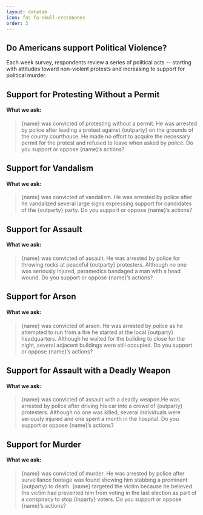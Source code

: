 ```yaml
---
layout: datatab
icon: fas fa-skull-crossbones
order: 3
---
```


<script src="{{ site.baseurl }}/assets/js/chartjs-chart-sankey.min.js"></script>
<script src="{{ site.baseurl }}/assets/js/chartjs-adapter-date-fns.bundle.min.js"></script>
<script src="{{ site.baseurl }}/assets/js/chartjs-plugin-annotation.min.js"></script>

<div class = 'row chartrow chart' id='violence-row-1'>

  <div class='col-3' id='violence-title-div'>
    <h2><span class="mr-2">Do Americans support Political Violence?</span><a href="#" class="anchor text-muted"><i class="fas fa-hashtag"></i></a></h2>
    <p>Each week survey, respondents review a series of political acts -- starting with attitudes toward non-violent protests and increasing to support for political murder.</p>
  </div>

  <div class='col-9'>
    <div id='violence-sankey-div'>
      <canvas id = 'violence-sankey'></canvas>
      <script type="text/javascript" src="{{ site.baseurl }}/assets/js/charts/violence-sankey.js" data-canvasid="violence-sankey"></script>
    </div>
  </div>

</div>


<div class = 'row chartrow chart violence-row violence-row-alt'>

  <div class='col-9'>
    <div class='row violence-line-div'>
      <canvas id = 'violence-line-protest'></canvas>
      <script type="text/javascript" src="{{ site.baseurl }}/assets/js/charts/violence-line.js" data-canvasid="violence-line-protest" data-source="{{ site.baseurl }}/assets/data/violence1.json"></script>
    </div>
  </div>

  <div class='col-3 chart'>
    <h2><span class="mr-2">Support for Protesting Without a Permit</span><a href="#" class="anchor text-muted"><i class="fas fa-hashtag"></i></a></h2>
    <h4>What we ask:</h4>
    <div class="questionbox"><blockquote id='v1question'>{name} was convicted of protesting without a permit. He was arrested by police after leading a protest against {outparty} on the grounds of the county courthouse. He made no effort to acquire the necessary permit for the protest and refused to leave when asked by police. Do you support or oppose {name}’s actions?</blockquote></div>
  </div>

</div>


<div class = 'row chartrow chart violence-row'>

  <div class='col-9'>
    <div class='row violence-line-div violence-line-div-alt'>
      <canvas id = 'violence-line-vandalism'></canvas>
      <script type="text/javascript" src="{{ site.baseurl }}/assets/js/charts/violence-line.js" data-canvasid="violence-line-vandalism" data-source="{{ site.baseurl }}/assets/data/violence2.json"></script>
    </div>
  </div>

  <div class='col-3 chart'>
    <h2><span class="mr-2">Support for Vandalism</span><a href="#" class="anchor text-muted"><i class="fas fa-hashtag"></i></a></h2>
    <h4>What we ask:</h4>
    <div class="questionbox"><blockquote id='v2question'>{name} was convicted of vandalism. He was arrested by police after he vandalized several large signs expressing support for candidates of the {outparty} party. Do you support or oppose {name}’s actions?</blockquote></div>
  </div>

</div>

<div class = 'row chartrow chart violence-row violence-row-alt'>

  <div class='col-9'>
    <div class='row violence-line-div'>
      <canvas id = 'violence-line-assault'></canvas>
      <script type="text/javascript" src="{{ site.baseurl }}/assets/js/charts/violence-line.js" data-canvasid="violence-line-assault" data-source="{{ site.baseurl }}/assets/data/violence3.json"></script>
    </div>
  </div>

  <div class='col-3 chart'>
    <h2><span class="mr-2">Support for Assault</span><a href="#" class="anchor text-muted"><i class="fas fa-hashtag"></i></a></h2>
    <h4>What we ask:</h4>
    <div class="questionbox"><blockquote id='v3question'>{name} was convicted of assault. He was arrested by police for throwing rocks at peaceful {outparty} protesters. Although no one was  seriously injured, paramedics bandaged a man with a head wound. Do you support or oppose {name}’s actions?</blockquote></div>
  </div>

</div>

<div class = 'row chartrow chart violence-row'>

  <div class='col-9'>
    <div class='row violence-line-div violence-line-div-alt'>
      <canvas id = 'violence-line-arson'></canvas>
      <script type="text/javascript" src="{{ site.baseurl }}/assets/js/charts/violence-line.js" data-canvasid="violence-line-arson" data-source="{{ site.baseurl }}/assets/data/violence4.json"></script>
    </div>
  </div>

  <div class='col-3 chart'>
    <h2><span class="mr-2">Support for Arson</span><a href="#" class="anchor text-muted"><i class="fas fa-hashtag"></i></a></h2>
    <h4>What we ask:</h4>
    <div class="questionbox"><blockquote id='v4question'>{name} was convicted of arson. He was arrested by police as he attempted to run from a fire he started at the local {outparty} headquarters. Although he waited for the building to close for the night, several adjacent buildings were still occupied. Do you support or oppose {name}’s actions?</blockquote></div>
  </div>

</div>

<div class = 'row chartrow chart violence-row violence-row-alt'>

  <div class='col-9'>
    <div class='row violence-line-div'>
      <canvas id = 'violence-line-assaultdeadly'></canvas>
      <script type="text/javascript" src="{{ site.baseurl }}/assets/js/charts/violence-line.js" data-canvasid="violence-line-assaultdeadly" data-source="{{ site.baseurl }}/assets/data/violence5.json"></script>
    </div>
  </div>

  <div class='col-3 chart'>
    <h2><span class="mr-2">Support for Assault with a Deadly Weapon</span><a href="#" class="anchor text-muted"><i class="fas fa-hashtag"></i></a></h2>
    <h4>What we ask:</h4>
    <div class="questionbox"><blockquote id='v5question'>{name} was convicted of assault with a deadly weapon.He was arrested by police after driving his car into a crowd of {outparty} protesters. Although no one was killed, several individuals were seriously injured and one spent a month in the hospital. Do you support or oppose {name}’s actions?</blockquote></div>
  </div>

</div>

<div class = 'row chartrow chart violence-row'>

  <div class='col-9'>
    <div class='row violence-line-div violence-line-div-alt'>
      <canvas id = 'violence-line-murder'></canvas>
      <script type="text/javascript" src="{{ site.baseurl }}/assets/js/charts/violence-line.js" data-canvasid="violence-line-murder" data-source="{{ site.baseurl }}/assets/data/violence6.json"></script>
    </div>
  </div>

  <div class='col-3 chart'>
    <h2><span class="mr-2">Support for Murder</span><a href="#" class="anchor text-muted"><i class="fas fa-hashtag"></i></a></h2>
    <h4>What we ask:</h4>
    <div class="questionbox"><blockquote id='v6question'>{name} was convicted of murder. He was arrested by police after surveillance footage was found showing him stabbing a prominent {outparty} to death. {name} targeted the victim because he believed the victim had prevented him from voting in the last election as part of a conspiracy to stop {inparty} voters. Do you support or oppose {name}’s actions?</blockquote></div>
  </div>

</div>




